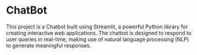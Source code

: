 # ChatBot
This project is a Chatbot built using Streamlit, a powerful Python library for creating interactive web applications. The chatbot is designed to respond to user queries in real-time, making use of natural language processing (NLP) to generate meaningful responses.

